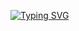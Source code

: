<a href="https://git.io/typing-svg"><img src="https://readme-typing-svg.demolab.com?font=Fira+Code&duration=1250&pause=500&multiline=true&width=435&height=75&lines=hey+there++%F0%9F%98%8A%F0%9F%91%8B+i'm+jon;welcome+to+my+github!;++" alt="Typing SVG" /></a>

<!--
**Jon-H03/Jon-H03** is a ✨ _special_ ✨ repository because its `README.md` (this file) appears on your GitHub profile.

Here are some ideas to get you started:

- 🔭 I’m currently working on ...
- 🌱 I’m currently learning ...
- 👯 I’m looking to collaborate on ...
- 🤔 I’m looking for help with ...
- 💬 Ask me about ...
- 📫 How to reach me: ...
- 😄 Pronouns: ...
- ⚡ Fun fact: ...
-->

